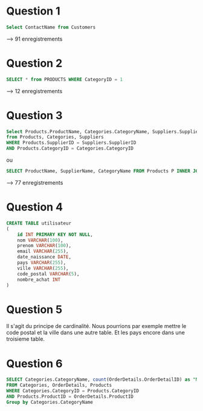 # Question 1
```sql
Select ContactName from Customers
```
--> 91 enregistrements

# Question 2
```sql 
SELECT * from PRODUCTS WHERE CategoryID = 1
```
--> 12 enregistrements

# Question 3
```sql
Select Products.ProductName, Categories.CategoryName, Suppliers.SupplierName
from Products, Categories, Suppliers
WHERE Products.SupplierID = Suppliers.SupplierID
AND Products.CategoryID = Categories.CategoryID
```

ou

```sql
SELECT ProductName, SupplierName, CategoryName FROM Products P INNER JOIN Suppliers S ON (P.SupplierId = S.SupplierID) INNER JOIN Categories C ON (P.CategoryID = C.CategoryID);
```
--> 77 enregistrements


# Question 4
```sql
CREATE TABLE utilisateur
(
    id INT PRIMARY KEY NOT NULL,
    nom VARCHAR(100),
    prenom VARCHAR(100),
    email VARCHAR(255),
    date_naissance DATE,
    pays VARCHAR(255),
    ville VARCHAR(255),
    code_postal VARCHAR(5),
    nombre_achat INT
)
```
# Question 5
Il s'agit du principe de cardinalité. Nous pourrions par exemple mettre le code postal et la ville dans une autre table. Et les pays encore dans une troisieme table. 


# Question 6
```sql
SELECT Categories.CategoryName, count(OrderDetails.OrderDetailID) as "Nb Order Details", sum(OrderDetails.Quantity*Products.Price) as "Sum Order Cost"
FROM Categories, OrderDetails, Products
WHERE Categories.CategoryID = Products.CategoryID
AND Products.ProductID = OrderDetails.ProductID
Group by Categories.CategoryName
```